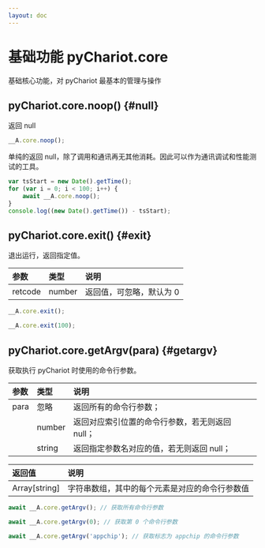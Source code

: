 ```yaml
---
layout: doc
---
```


# 基础功能 pyChariot.core
基础核心功能，对 pyChariot 最基本的管理与操作

## pyChariot.core.noop() <Badge type="tip" text="Since 25.3.1.1" /> {#null}

返回 null

```javascript
__A.core.noop();
```

单纯的返回 null，除了调用和通讯再无其他消耗。因此可以作为通讯调试和性能测试的工具。

```javascript
var tsStart = new Date().getTime();
for (var i = 0; i < 100; i++) {
    await __A.core.noop();
}
console.log((new Date().getTime()) - tsStart);
```

## pyChariot.core.exit() <Badge type="tip" text="Since 25.3.1.1" /> {#exit}

退出运行，返回指定值。

| 参数      | 类型     | 说明            |
|:--------|:-------|:--------------|
| retcode | number | 返回值，可忽略，默认为 0 |   

```javascript
__A.core.exit();
```
```javascript
__A.core.exit(100);
```

## pyChariot.core.getArgv(para) <Badge type="tip" text="Since 25.3.5.1" /> {#getargv}

获取执行 pyChariot 时使用的命令行参数。

| 参数   | 类型     | 说明                         |
|:-----|:-------|:---------------------------|
| para | 忽略     | 返回所有的命令行参数；                |   
|      | number | 返回对应索引位置的命令行参数，若无则返回 null； |   
|      | string | 返回指定参数名对应的值，若无则返回 null；    |   

| 返回值           | 说明                      |
|:--------------|:------------------------|
| Array[string] | 字符串数组，其中的每个元素是对应的命令行参数值 |

```javascript
await __A.core.getArgv(); // 获取所有命令行参数
```
```javascript
await __A.core.getArgv(0); // 获取第 0 个命令行参数
```
```javascript
await __A.core.getArgv('appchip'); // 获取标志为 appchip 的命令行参数
```

